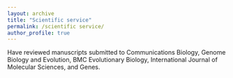 ```yaml
---
layout: archive
title: "Scientific service"
permalink: /scientific service/
author_profile: true
---
```


Have reviewed manuscripts submitted to Communications Biology, Genome Biology and Evolution, BMC Evolutionary Biology, International Journal of Molecular Sciences, and Genes.
